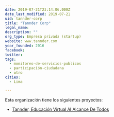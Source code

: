 ```yaml
---
date: 2019-07-21T23:14:06.000Z
date_last_modified: 2019-07-21
uid: tannder-corp
title: "Tannder Corp"
legal_name: 
description: ""
org_type: Empresa privada (startup)
website: www.tannder.com
year_founded: 2016
facebook: 
twitter: 
tags:
  - monitoreo-de-servicios-publicos
  - participación-ciudadana
  - otro
cities: 
  - Lima

---
```


Esta organización tiene los siguientes proyectos:

- [Tannder, Educación Virtual Al Alcance De Todos](/proyectos/tannder-educacion-virtual-al-alcance-de-todos)
